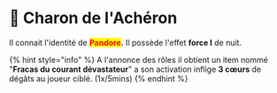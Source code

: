 # 👻 Charon de l'Achéron

Il connait l'identité de <mark style="color:red;">**Pandore**</mark>**.**                                                                                                                      Il possède l'effet **force I** de nuit.

{% hint style="info" %}
A l'annonce des rôles il obtient un item nommé "**Fracas du courant dévastateur**" a son activation inflige **3 cœurs** de dégâts au joueur ciblé. (1x/5mins)
{% endhint %}
